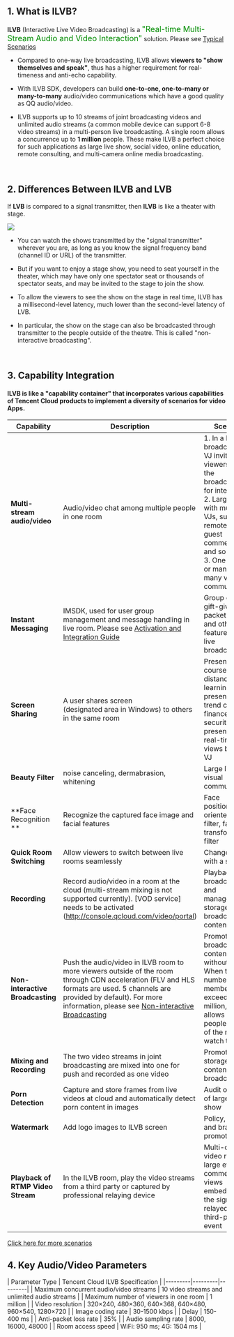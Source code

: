 ##  1. What is ILVB?

**ILVB** (Interactive Live Video Broadcasting) is a <font size = 4 color=008c00>"Real-time Multi-Stream Audio and Video Interaction"</font> solution. Please see [Typical Scenarios](https://www.qcloud.com/doc/product/268/3160)

- Compared to one-way live broadcasting, ILVB allows **viewers to "show themselves and speak"**, thus has a higher requirement for real-timeness and anti-echo capability.

- With ILVB SDK, developers can build **one-to-one, one-to-many or many-to-many** audio/video communications which have a good quality as QQ audio/video.

- ILVB supports up to 10 streams of joint broadcasting videos and unlimited audio streams (a common mobile device can support 6-8 video streams) in a multi-person live broadcasting. A single room allows a concurrence up to **1 million** people. These make ILVB a perfect choice for such applications as large live show, social video, online education, remote consulting, and multi-camera online media broadcasting.
</br>



## 2. Differences Between ILVB and LVB

If **LVB** is compared to a signal transmitter, then **ILVB** is like a theater with stage.

![](//mccdn.qcloud.com/static/img/684a6a66a62cb830c9cfb29848987210/image.png)

- You can watch the shows transmitted by the "signal transmitter" wherever you are, as long as you know the signal frequency band (channel ID or URL) of the transmitter.

- But if you want to enjoy a stage show, you need to seat yourself in the theater, which may have only one spectator seat or thousands of spectator seats, and may be invited to the stage to join the show.

- To allow the viewers to see the show on the stage in real time, ILVB has a millisecond-level latency, much lower than the second-level latency of LVB.

- In particular, the show on the stage can also be broadcasted through transmitter to the people outside of the theatre. This is called "non-interactive broadcasting".
 </br>



## 3. Capability Integration

#### ILVB is like a "capability container" that incorporates various capabilities of Tencent Cloud products to implement a diversity of scenarios for video Apps.

| Capability | Description | Scenarios |
|---------|---------|---------|
| **Multi-stream audio/video** | Audio/video chat among multiple people in one room | 1. In a large live broadcasting, VJ invites viewers to join the broadcasting for interactions</br> 2. Large ILVB with multiple VJs, such as remote debate, guest commenting, and so on </br>3. One-to-one, or many-to-many video communications |
| **Instant Messaging** | IMSDK, used for user group management and message handling in live room. Please see [ Activation and Integration Guide](https://www.qcloud.com/doc/product/269/3794) | Group chat, gift-giving, red-packet-giving and other features in large live broadcasting |
| **Screen Sharing** | A user shares screen</br> (designated area in Windows) to others in the same room | Presentation of courseware in distance learning; presentation of trend charts in finance and securities; presentation of real-time game views by game VJ |
| **Beauty Filter** | noise canceling, dermabrasion, whitening | Large live show, visual communication |
| **Face Recognition ** | Recognize the captured face image and facial features | Face positioning, oriented beauty filter, face-transforming filter |
| **Quick Room Switching** | Allow viewers to switch between live rooms seamlessly | Change room with a slide |
| **Recording** | Record audio/video in a room at the cloud (multi-stream mixing is not supported currently). [VOD service] needs to be activated (http://console.qcloud.com/video/portal) | Playback of live broadcasting and management & storage of broadcasting content |
| **Non-interactive Broadcasting** | Push the audio/video in ILVB room to more viewers outside of the room through CDN acceleration (FLV and HLS formats are used. 5 channels are provided by default). For more information, please see [Non-interactive Broadcasting](https://www.qcloud.com/document/product/268/7612) | Promote broadcasting content to users without the App. When the number of room members exceeds 1 million, this allows more people outside of the room to watch the video |
| **Mixing and Recording** | The two video streams in joint broadcasting are mixed into one for push and recorded as one video | Promotion and storage of video content in joint broadcasting | 
| **Porn Detection** | Capture and store frames from live videos at cloud and automatically detect porn content in images | Audit of content of large live show |
| **Watermark** | Add logo images to ILVB screen | Policy, content and brand promotion |
| **Playback of RTMP Video Stream** | In the ILVB room, play the video streams from a third party or captured by professional relaying device | Multi-camera video relaying in large events; VJ commentary views embedded in the signals relayed from a third-party event |

[Click here for more scenarios](https://www.qcloud.com/doc/product/268/3160)

## 4. Key Audio/Video Parameters

| Parameter Type | Tencent Cloud ILVB Specification |
|---------|---------|---------|
| Maximum concurrent audio/video streams | 10 video streams and unlimited audio streams |
| Maximum number of viewers in one room | 1 million |
| Video resolution | 320×240, 480×360, 640×368, 640×480, 960×540, 1280×720 |
| Image coding rate | 30-1500 kbps |
| Delay | 150-400 ms |
| Anti-packet loss rate | 35% |
| Audio sampling rate | 8000, 16000, 48000 |
| Room access speed | WiFi: 950 ms; 4G: 1504 ms |
















